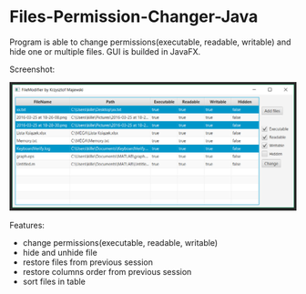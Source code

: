 # Files-Permission-Changer-Java
Program is able to change permissions(executable, readable, writable) and hide one or multiple files. GUI is builded in JavaFX.

Screenshot:

![Alt text](/SCREENSHOT.png "Screenshot1")

Features:
- change permissions(executable, readable, writable)
- hide and unhide file
- restore files from previous session
- restore columns order from previous session
- sort files in table
